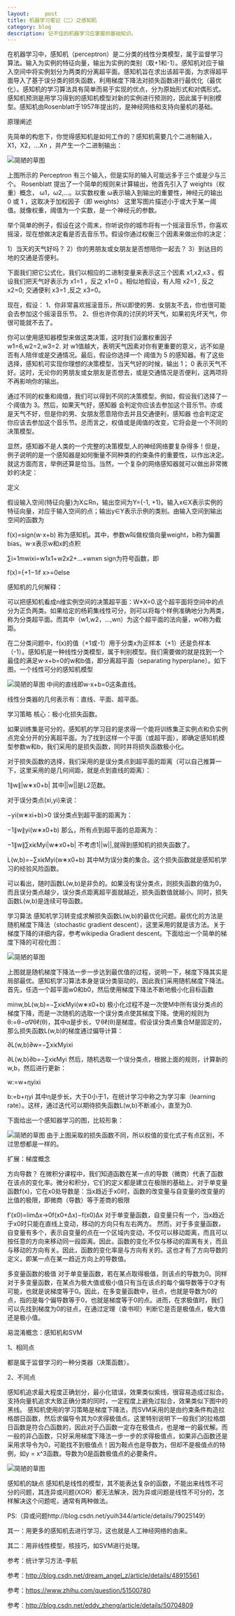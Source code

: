 ```yaml
---
layout:     post
title: 机器学习笔记（二）之感知机
category: blog
description: 记不住的机器学习应掌握的基础知识。
---
```






  在机器学习中，感知机（perceptron）是二分类的线性分类模型，属于监督学习算法。输入为实例的特征向量，输出为实例的类别（取+1和-1）。感知机对应于输入空间中将实例划分为两类的分离超平面。感知机旨在求出该超平面，为求得超平面导入了基于误分类的损失函数，利用梯度下降法对损失函数进行最优化（最优化）。感知机的学习算法具有简单而易于实现的优点，分为原始形式和对偶形式。感知机预测是用学习得到的感知机模型对新的实例进行预测的，因此属于判别模型。感知机由Rosenblatt于1957年提出的，是神经网络和支持向量机的基础。




 原理阐述

先简单的构思下，你觉得感知机是如何工作的？感知机需要几个二进制输入， X1，X2，…Xn ，并产生一个二进制输出：

![简陋的草图](https://img-blog.csdn.net/20160220114543273)


上图所示的  Perceptron 有三个输入，但是实际的输入可能远多于三个或是少与三个。  Rosenblatt 提出了一个简单的规则来计算输出，他首先引入了  weights（权重）概念， ω1，ω2,...。以实数权重  ω表示输入到输出的重要性，神经元的输出 0 或 1 ，这取决于加权因子（即  weights） 这里写图片描述小于或大于某一阈值。就像权重，阈值为一个实数，是一个神经元的参数。


举个简单的例子，假设在这个周末，你听说你的城市将有一个摇滚音乐节，你喜欢摇滚，现在想做决定看是否去音乐节。假设你通过权衡三个因素来做出你的决定：

1）当天的天气好吗？ 
2）你的男朋友或女朋友是否想陪你一起去？ 
3）到达目的地的交通是否便利。

下面我们把它公式化，我们以相应的二进制变量来表示这三个因素  x1,x2,x3 。假设我们把天气好表示为 x1=1 ，反之 x1=0 。相似地假设，有人陪 x2=1 , 反之  x2=0; 交通便利 x3=1 ,反之  x3=0。

现在，假设： 
1、你非常喜欢摇滚音乐，所以即使的男、女朋友不去，你也很可能会去参加这个摇滚音乐节。 
2、但也许你真的讨厌的坏天气，如果初先坏天气，你很可能就不去了。

你可以使用感知器模型来做这类决策，这时我们设置权重因子 w1=6,w2=2,w3=2. 对 w1值越大，表明天气因素对你有更重要的意义，远不如是否有人陪伴或是交通情况。最后，假设你选择一个 阈值为 5 的感知器。有了这些选择，感知机可实现你理想的决策模型，当天气好的时候，输出 1； 0 表示天气不好。这时，无论你的男朋友或女朋友是否想去，或是交通情况是否便利，这两项将不再影响你的输出。

通过不同的权重和阈值，我们可以得到不同的决策模型。例如，假设我们选择了一个阈值为 3。然后，如果天气好，感知器 会判定你应该去参加这个音乐节。亦或是天气不好，但是你的男、女朋友愿意陪你去并且交通便利，感知器 也会判定定你应该去参加这个音乐节。总而言之，权值或是阈值的改变，它将会是一个不同的决策模型。

显然，感知器不是人类的一个完整的决策模型,人的神经网络要复杂得多！但是，例子说明的是一个感知器是如何衡量不同种类的约束条件的重要性，以作出决定。就这方面而言，举例还算是恰当。当然，一个复杂的网络感知器就可以做出非常微妙的决定：



定义

假设输入空间(特征向量)为X⊆Rn，输出空间为Y={-1, +1}。输入x∈X表示实例的特征向量，对应于输入空间的点；输出y∈Y表示示例的类别。由输入空间到输出空间的函数为


f(x)=sign(w⋅x+b)
称为感知机。其中，参数w叫做权值向量weight，b称为偏置bias。w⋅x表示w和x的点积


∑i=1mwixi=w1x1+w2x2+...+wnxn
sign为符号函数，即


f(x)={+1−1if x>=0else


感知机的几何解释：



可以把感知机看成n维实例空间的决策超平面：W*X=0.这个超平面将空间中的点分为正负两类。如果给定的杨莉集线性可分，则可以将每个样例准确地分为两类，称为分类超平面。而其中（w1,w2，...,wn）为这个超平面的法向量，w0称为截距。


在二分类问题中，f(x)的值（+1或-1）用于分类x为正样本（+1）还是负样本（-1）。感知机是一种线性分类模型，属于判别模型。我们需要做的就是找到一个最佳的满足w⋅x+b=0的w和b值，即分离超平面（separating hyperplane）。如下图，一个线性可分的感知机模型


![简陋的草图](https://img-blog.csdn.net/20151005162258500)
中间的直线即w⋅x+b=0这条直线。

线性分类器的几何表示有：直线、平面、超平面。




学习策略
核心：极小化损失函数。

如果训练集是可分的，感知机的学习目的是求得一个能将训练集正实例点和负实例点完全分开的分离超平面。为了找到这样一个平面（或超平面），即确定感知机模型参数w和b，我们采用的是损失函数，同时并将损失函数极小化。

对于损失函数的选择，我们采用的是误分类点到超平面的距离（可以自己推算一下，这里采用的是几何间距，就是点到直线的距离）：


1∥w∥|w∗x0+b|
其中||w||是L2范数。

对于误分类点(xi,yi)来说：


−yi(w∗xi+b)>0
误分类点到超平面的距离为：


−1∥w∥yi(w∗x0+b)
那么，所有点到超平面的总距离为：


−1∥w∥∑xiϵMyi|w∗x0+b|
不考虑1||w||,就得到感知机的损失函数了。


L(w,b)=−∑xiϵMyi(w∗x0+b)
其中M为误分类的集合。这个损失函数就是感知机学习的经验风险函数。

可以看出，随时函数L(w,b)是非负的。如果没有误分类点，则损失函数的值为0，而且误分类点越少，误分类点距离超平面就越近，损失函数值就越小。同时，损失函数L(w,b)是连续可导函数。

学习算法
感知机学习转变成求解损失函数L(w,b)的最优化问题。最优化的方法是随机梯度下降法（stochastic gradient descent），这里采用的就是该方法。关于梯度下降的详细内容，参考wikipedia Gradient descent。下面给出一个简单的梯度下降的可视化图：


![简陋的草图](https://img-blog.csdn.net/20151005203334645)

上图就是随机梯度下降法一步一步达到最优值的过程，说明一下，梯度下降其实是局部最优。感知机学习算法本身是误分类驱动的，因此我们采用随机梯度下降法。首先，任选一个超平面w0和b0，然后使用梯度下降法不断地极小化目标函数


minw,bL(w,b)=−∑xiϵMyi(w∗x0+b)
极小化过程不是一次使M中所有误分类点的梯度下降，而是一次随机的选取一个误分类点使其梯度下降。使用的规则为 θ:=θ−α∇θℓ(θ)，其中α是步长，∇θℓ(θ)是梯度。假设误分类点集合M是固定的，那么损失函数L(w,b)的梯度通过偏导计算：


∂L(w,b)∂w=−∑xiϵMyixi

∂L(w,b)∂b=−∑xiϵMyi
然后，随机选取一个误分类点，根据上面的规则，计算新的w,b，然后进行更新：


w:=w+ηyixi

b:=b+ηyi
其中η是步长，大于0小于1，在统计学习中称之为学习率（learning rate）。这样，通过迭代可以期待损失函数L(w,b)不断减小，直至为0.

下面给出一个感知器学习的图，比较形象：


![简陋的草图](https://img-blog.csdn.net/20151005182955041)
由于上图采取的损失函数不同，所以权值的变化式子有点区别，不过思想都是一样的。



扩展：梯度概念




方向导数？
在微积分课程中，我们知道函数在某一点的导数（微商）代表了函数在该点的变化率。微分和积分，它们的定义都是建立在极限的基础上。对于单变量函数f(x)，它在x0处导数是：当x趋近于x0时，函数的改变量与自变量的改变量的比值的极限，即微商（导数）等于差商的极限﻿


f′(x0)=limΔx→0f(x0+Δx)−f(x0)Δx
对于单变量函数，自变量只有一个，当x趋近于x0时只能在直线上变动，移动的方向只有左右两方。
然而，对于多变量函数，自变量有多个，表示自变量的点在一个区域内变动，不仅可以移动距离，而且可以按任意的方向来移动同一段距离。因此，函数的变化不仅与移动的距离有关，而且与移动的方向有关。因此，函数的变化率是与方向有关的。这也才有了方向导数的定义，即某一点在某一趋近方向上的导数值。

多变量函数的极值
对于单变量函数，若在某点取得极值，则该点的导数为0。同样对于多变量函数，在某点为极大值或极小值只有当在该点的每个偏导数等于0才有可能，也就是说梯度等于0。因此，在多变量函数中，驻点，也就是导数为0的点，指的是每个偏导数等于0，也就是梯度等于0的点。进而，在求极值时，我们可以先找到梯度为0的驻点，在通过定理（查书呗）判断它是否是极值点，极大值还是极小值。




易混淆概念：感知机和SVM




1、相同点

都是属于监督学习的一种分类器（决策函数）。

2、不同点

感知机追求最大程度正确划分，最小化错误，效果类似紫线，很容易造成过拟合。
支持向量机追求大致正确分类的同时，一定程度上避免过拟合，效果类似下图中的黑线。
感知机使用的学习策略是梯度下降法，而SVM采用的是由约束条件构造拉格朗日函数，然后求偏导令其为0求得极值点。这里特别说明下一般我们的拉格朗日函数是符合凸函数的，因此对于凸函数一定存在极值点，也是唯一的最优解。而一般的非凸函数，只好采用梯度下降法一步一步的求得极值点，如果非凸函数还是采用求导令为0，可能找不到极值点！因为鞍点也是导数为，但却不是极值点的特例，如y = x^3函数。导数为0是函数极值点的必要条件。

![简陋的草图](https://img-blog.csdn.net/20170319223624933?watermark/2/text/aHR0cDovL2Jsb2cuY3Nkbi5uZXQvVG91Y2hfRHJlYW0=/font/5a6L5L2T/fontsize/400/fill/I0JBQkFCMA==/dissolve/70/gravity/Center)


感知机的缺点
感知机是线性的模型，其不能表达复杂的函数，不能出来线性不可分的问题，其连异或问题(XOR）都无法解决，因为异或问题是线性不可分的，怎样解决这个问题呢，通常有两种做法。 

PS:（异或问题http://blog.csdn.net/yuih344/article/details/79025149）

其一：用更多的感知机去进行学习，这也就是人工神经网络的由来。 

其二：用非线性模型，核技巧，如SVM进行处理。


参考：统计学习方法-李航

参考：http://blog.csdn.net/dream_angel_z/article/details/48915561

参考：https://www.zhihu.com/question/51500780

参考：http://blog.csdn.net/eddy_zheng/article/details/50704809
